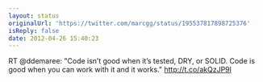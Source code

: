 ```yaml
---
layout: status
originalUrl: 'https://twitter.com/marcgg/status/195537817898725376'
isReply: false
date: 2012-04-26 15:40:23
---
```


RT @ddemaree: "Code isn’t good when it’s tested, DRY, or SOLID. Code is good when you can work with it and it works." http://t.co/akQzJP9l
